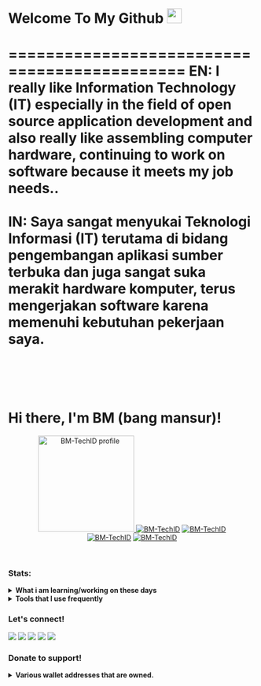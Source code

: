 # Welcome To My Github <img src="https://raw.githubusercontent.com/iampavangandhi/iampavangandhi/master/gifs/Hi.gif" width="30px">
=============================================
EN: I really like Information Technology (IT) especially in the field of open source application development and also really like assembling computer hardware, continuing to work on software because it meets my job needs.. <br><br>
IN: Saya sangat menyukai Teknologi Informasi (IT) terutama di bidang pengembangan aplikasi sumber terbuka dan juga sangat suka merakit hardware komputer, terus mengerjakan software karena memenuhi kebutuhan pekerjaan saya. <br><br>
=============================================
<br>
<br>

# Hi there, I'm BM (bang mansur)!
<p align="center"><a href="https://github.com/BM-TechID"><img src="https://i.ibb.co/VmMRNWN/20210616-204505.jpg"" height='195' alt="BM-TechID profile">
<a href="https://github.com/BM-TechID"><img title="BM-TechID" src="https://github-readme-stats.vercel.app/api?username=BM-TechID&show_icons=true&include_all_commits=true&theme=radical&cache_seconds=3200"></a>
<a href="https://github.com/BM-TechID"><img title="BM-TechID" src="https://github-readme-stats.vercel.app/api/top-langs/?username=BM-TechID&layout=compact&theme=nightowl"></a><br>
<a href="https://github.com/BM-TechID"><img title="BM-TechID" src="https://komarev.com/ghpvc/?username=BM-TechID&label=Views&color=blue&style=plastic"></a>
<a href="https://github.com/hekelpro"><img title="BM-TechID" src="https://img.shields.io/github/followers/BM-TechID?label=follow&style=social"></a>
</p><br>
    

### Stats:
<details>
 <summary><strong>What i am learning/working on these days</strong></summary>
    - 🔭 I’m currently working on ... </br>
    - 🌱 I’m currently learning HTML code. </br>
    - 👯 I’m looking to collaborate on ... </br>
    - 🤔 I’m looking for help with ... </br>
    - 💬 Ask me about anything.</br>
    - 📫 How to reach me: <a href="bm@mails.my.id">Email me!</a>  </br>
    - 😄 Pronouns: He/Him </br>
    - ⚡ Fun fact: ... </br>
</details>
<details>
 <summary><strong>Tools that I use frequently</strong></summary>  
    <p>
        <img src="https://img.shields.io/badge/OS-Linux-red?&logo=linux" />
        <img src="https://img.shields.io/badge/Code-html-red?&logo=html" />
        <img src="https://img.shields.io/badge/IDE-Xcode-red?&logo=xcode" />
        <img src="https://img.shields.io/badge/Text%20Editor-Visual%20Studio%20Code-red?&logo=visual%20studio%20code&logoColor=red" />
    </p>
</details>


### Let's connect!
<p>
    <a href="https://bm-techid.github.io" target="blank"><img src="https://img.shields.io/badge/Website-BM--TechID-red?" /></a>
    <a href="https://github.com/BM-TechID" target="blank"><img src="https://img.shields.io/badge/BM--TechID-30302f?style=flat&logo=github" /></a>
    <a href="https://instagram.com/b4n6_mansur" target="blank"><img src="https://img.shields.io/badge/b4n6_mansur-30302f?style=flat&logo=instagram" /></a>
    <a href="https://twitter.com/b4n6mansur" target="blank"><img src="https://img.shields.io/badge/@b4n6mansur-30302f?style=flat&logo=twitter" /></a>
    <a href="https://t.me/B4N6_MANSUR" target="blank"><img src="https://img.shields.io/badge/B4N6_MANSUR-30302f?style=flat&logo=telegram" /></a>
</p>


### Donate to support!
<details>
     <summary><strong>Various wallet addresses that are owned.</strong></summary>
        <p>
            <a href="https://paypal.me/mansur.julianto" target="blank"><img src="https://img.shields.io/badge/-30302f?style=flat&logo=paypal" /></a>
            <a href="https://bm-techid.github.io/wallet-donate/bitcoin.html" target="blank"><img src="https://img.shields.io/badge/-30302f?style=flat&logo=bitcoin" /></a>
            <a href="https://bm-techid.github.io/wallet-donate/ethereum.html" target="blank"><img src="https://img.shields.io/badge/-30302f?style=flat&logo=ethereum" /></a>
            <a href="https://bm-techid.github.io/wallet-donate/dogecoin.html" target="blank"><img src="https://img.shields.io/badge/-30302f?style=flat&logo=dogecoin" /></a>
       </p>
</details>
